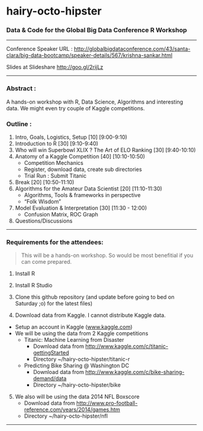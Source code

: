 # hairy-octo-hipster
### Data &amp; Code for the Global Big Data Conference R Workshop

---

Conference Speaker URL : http://globalbigdataconference.com/43/santa-clara/big-data-bootcamp/speaker-details/567/krishna-sankar.html

Slides at Slideshare http://goo.gl/2rijLz 

---

### Abstract :

   A hands-on workshop with R, Data Science, Algorithms and interesting data. We might even try couple of Kaggle competitions.

### Outline :

   1. Intro, Goals, Logistics, Setup [10] [9:00-9:10)
   2. Introduction to R [30] [9:10-9:40)
   3. Who will win Superbowl XLIX ? The Art of ELO Ranking [30] [9:40-10:10)
   3. Anatomy of a Kaggle Competition [40] [10:10-10:50)
      * Competition Mechanics
      * Register, download data, create sub directories
      * Trial Run : Submit Titanic
   3. Break [20] [10:50-11:10)
   3. Algorithms for the Amateur Data Scientist [20] [11:10-11:30)
      * Algorithms, Tools & frameworks in perspective
      * “Folk Wisdom”
   3. Model Evaluation & Interpretation [30] [11:30 - 12:00)
      * Confusion Matrix, ROC Graph
   3. Questions/Discussions

---

### Requirements for the attendees:

> This will be a hands-on workshop. So would be most benefitial if you can come prepared.

1. Install R

2. Install R Studio

3. Clone this github repository (and update before going to bed on Saturday ;o) for the latest files)

4. Download data from Kaggle. I cannot distribute Kaggle data.
  * Setup an account in Kaggle (www.kaggle.com)
  * We will be using the data from 2 Kaggle competitions
    * Titanic: Machine Learning from Disaster
      * Download data from http://www.kaggle.com/c/titanic-gettingStarted
      * Directory ~/hairy-octo-hipster/titanic-r
    * Predicting Bike Sharing @ Washington DC
      * Download data from http://www.kaggle.com/c/bike-sharing-demand/data
      * Directory ~/hairy-octo-hipster/bike
 
5. We also will be using the data 2014 NFL Boxscore
    * Download data from http://www.pro-football-reference.com/years/2014/games.htm
    * Directory ~/hairy-octo-hipster/nfl

---
